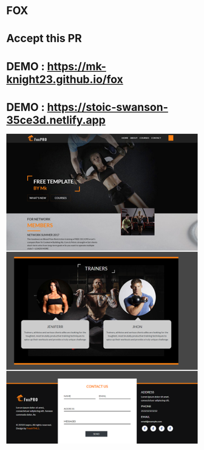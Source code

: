 # FOX
# Accept this PR
# DEMO : https://mk-knight23.github.io/fox

# DEMO : https://stoic-swanson-35ce3d.netlify.app

![Screenshot](fox1-ss.png)
![Screenshot](fox2-ss.png)
![Screenshot](fox3-ss.png)
